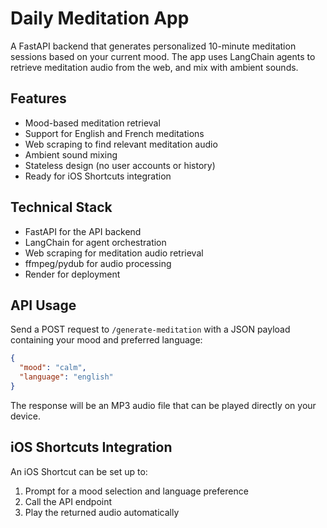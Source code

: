 # Daily Meditation App

A FastAPI backend that generates personalized 10-minute meditation sessions based on your current mood. The app uses LangChain agents to retrieve meditation audio from the web, and mix with ambient sounds.

## Features

- Mood-based meditation retrieval
- Support for English and French meditations
- Web scraping to find relevant meditation audio
- Ambient sound mixing
- Stateless design (no user accounts or history)
- Ready for iOS Shortcuts integration

## Technical Stack

- FastAPI for the API backend
- LangChain for agent orchestration
- Web scraping for meditation audio retrieval
- ffmpeg/pydub for audio processing
- Render for deployment

## API Usage

Send a POST request to `/generate-meditation` with a JSON payload containing your mood and preferred language:

```json
{
  "mood": "calm",
  "language": "english"
}
```

The response will be an MP3 audio file that can be played directly on your device.

## iOS Shortcuts Integration

An iOS Shortcut can be set up to:
1. Prompt for a mood selection and language preference
2. Call the API endpoint
3. Play the returned audio automatically
